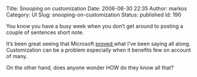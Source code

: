 Title: Snooping on customization
Date: 2006-06-30 22:35
Author: markos
Category: UI
Slug: snooping-on-customization
Status: published
Id: 190

<div>
 <p>
  You know you have a busy week when you don’t get around to posting a couple of sentences short note.
 </p>
 <p>
  It’s been great seeing that Microsoft
  <a href="http://blogs.msdn.com/jensenh/archive/2006/06/27/648269.aspx">
   proved
  </a>
  what I’ve been saying all along. Customization can be a problem especially when it benefits few on account of many.
 </p>
 <p>
  On the other hand, does anyone wonder HOW do they know all that?
 </p>
</div>
